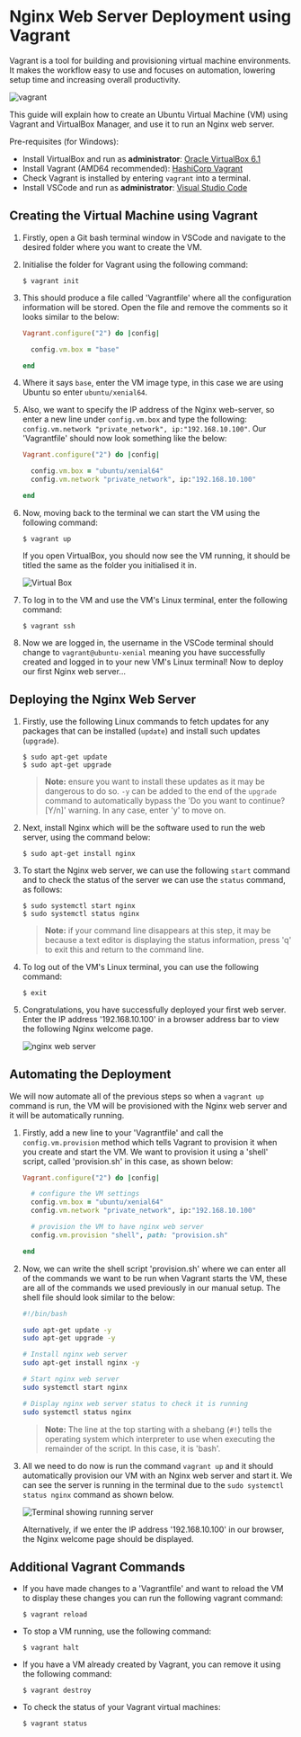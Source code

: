 # Nginx Web Server Deployment using Vagrant

Vagrant is a tool for building and provisioning virtual machine environments. It makes the workflow easy to use and focuses on automation, lowering setup time and increasing overall productivity.

![vagrant](images/vagrant.png)

This guide will explain how to create an Ubuntu Virtual Machine (VM) using Vagrant and VirtualBox Manager, and use it to run an Nginx web server.

Pre-requisites (for Windows):

- Install VirtualBox and run as **administrator**: [Oracle VirtualBox 6.1](https://www.virtualbox.org/wiki/Download_Old_Builds_6_1)
- Install Vagrant (AMD64 recommended): [HashiCorp Vagrant](https://developer.hashicorp.com/vagrant/downloads?product_intent=vagrant)
- Check Vagrant is installed by entering `vagrant` into a terminal.
- Install VSCode and run as **administrator**: [Visual Studio Code](https://code.visualstudio.com/download)

## Creating the Virtual Machine using Vagrant

1. Firstly, open a Git bash terminal window in VSCode and navigate to the desired folder where you want to create the VM.

2. Initialise the folder for Vagrant using the following command:

    ```console
    $ vagrant init
    ```

3. This should produce a file called 'Vagrantfile' where all the configuration information will be stored. Open the file and remove the comments so it looks similar to the below:

    ```ruby
    Vagrant.configure("2") do |config|
    
      config.vm.box = "base"
    
    end
    ```

4. Where it says `base`, enter the VM image type, in this case we are using Ubuntu so enter `ubuntu/xenial64`.

5. Also, we want to specify the IP address of the Nginx web-server, so enter a new line under `config.vm.box` and type the following: `config.vm.network "private_network", ip:"192.168.10.100"`. Our 'Vagrantfile' should now look something like the below:

    ```ruby
    Vagrant.configure("2") do |config|
    
      config.vm.box = "ubuntu/xenial64"
      config.vm.network "private_network", ip:"192.168.10.100"
    
    end
    ```

6. Now, moving back to the terminal we can start the VM using the following command:

    ```console
    $ vagrant up
    ```

    If you open VirtualBox, you should now see the VM running, it should be titled the same as the folder you initialised it in.

    ![Virtual Box](images/virtualbox.png)

7. To log in to the VM and use the VM's Linux terminal, enter the following command:

    ```console
    $ vagrant ssh
    ```

8. Now we are logged in, the username in the VSCode terminal should change to `vagrant@ubuntu-xenial` meaning you have successfully created and logged in to your new VM's Linux terminal! Now to deploy our first Nginx web server...

## Deploying the Nginx Web Server

1. Firstly, use the following Linux commands to fetch updates for any packages that can be installed (`update`) and install such updates (`upgrade`).

    ```console
    $ sudo apt-get update
    $ sudo apt-get upgrade
    ```

    > **Note:** ensure you want to install these updates as it may be dangerous to do so. `-y` can be added to the end of the `upgrade` command to automatically bypass the 'Do you want to continue? [Y/n]' warning. In any case, enter 'y' to move on.

2. Next, install Nginx which will be the software used to run the web server, using the command below:

    ```console
    $ sudo apt-get install nginx
    ```

3. To start the Nginx web server, we can use the following `start` command and to check the status of the server we can use the `status` command, as follows:

    ```console
    $ sudo systemctl start nginx
    $ sudo systemctl status nginx
    ```

    > **Note:** if your command line disappears at this step, it may be because a text editor is displaying the status information, press 'q' to exit this and return to the command line.

4. To log out of the VM's Linux terminal, you can use the following command:

    ```console
    $ exit
    ```

5. Congratulations, you have successfully deployed your first web server. Enter the IP address '192.168.10.100' in a browser address bar to view the following Nginx welcome page.

    ![nginx web server](images/nginx.png)

## Automating the Deployment

We will now automate all of the previous steps so when a `vagrant up` command is run, the VM will be provisioned with the Nginx web server and it will be automatically running.

1. Firstly, add a new line to your 'Vagrantfile' and call the `config.vm.provision` method which tells Vagrant to provision it when you create and start the VM. We want to provision it using a 'shell' script, called 'provision.sh' in this case, as shown below:

    ```ruby
    Vagrant.configure("2") do |config|
    
      # configure the VM settings
      config.vm.box = "ubuntu/xenial64"
      config.vm.network "private_network", ip:"192.168.10.100"

      # provision the VM to have nginx web server
      config.vm.provision "shell", path: "provision.sh"

    end
    ```

2. Now, we can write the shell script 'provision.sh' where we can enter all of the commands we want to be run when Vagrant starts the VM, these are all of the commands we used previously in our manual setup. The shell file should look similar to the below:

    ```bash
    #!/bin/bash

    sudo apt-get update -y
    sudo apt-get upgrade -y

    # Install nginx web server
    sudo apt-get install nginx -y

    # Start nginx web server 
    sudo systemctl start nginx

    # Display nginx web server status to check it is running
    sudo systemctl status nginx
    ```

    > **Note:** The line at the top starting with a shebang (`#!`) tells the operating system which interpreter to use when executing the remainder of the script. In this case, it is 'bash'.

3. All we need to do now is run the command `vagrant up` and it should automatically provision our VM with an Nginx web server and start it. We can see the server is running in the terminal due to the `sudo systemctl status nginx` command as shown below.

    ![Terminal showing running server](images/server_running.png)

    Alternatively, if we enter the IP address '192.168.10.100' in our browser, the Nginx welcome page should be displayed.

## Additional Vagrant Commands

- If you have made changes to a 'Vagrantfile' and want to reload the VM to display these changes you can run the following vagrant command:

    ```console
    $ vagrant reload
    ```

- To stop a VM running, use the following command:

    ```console
    $ vagrant halt
    ```

- If you have a VM already created by Vagrant, you can remove it using the following command:

    ```console
    $ vagrant destroy
    ```

- To check the status of your Vagrant virtual machines:

    ```console
    $ vagrant status
    ```
